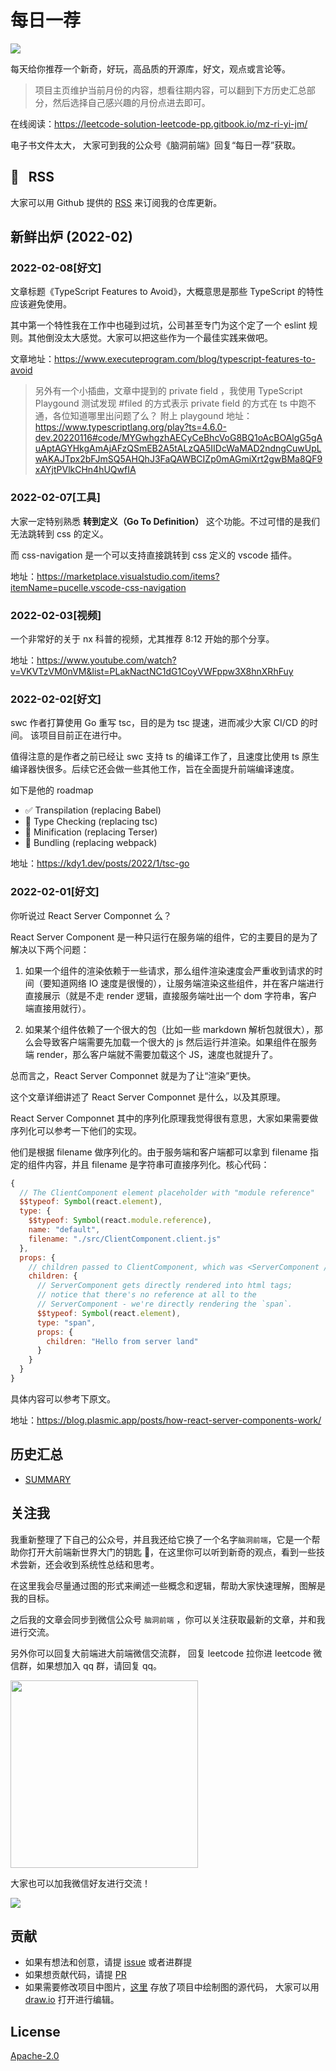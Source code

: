# 每日一荐

![](https://tva1.sinaimg.cn/large/006y8mN6ly1g8d0sktqrwj30hs07maae.jpg)

每天给你推荐一个新奇，好玩，高品质的开源库，好文，观点或言论等。

> 项目主页维护当前月份的内容，想看往期内容，可以翻到下方历史汇总部分，然后选择自己感兴趣的月份点进去即可。

在线阅读：https://leetcode-solution-leetcode-pp.gitbook.io/mz-ri-yi-jm/

电子书文件太大， 大家可到我的公众号《脑洞前端》回复“每日一荐”获取。

## :newspaper: &nbsp; RSS

大家可以用 Github 提供的 [RSS](https://github.com/azl397985856/daily-featured/commits.atom) 来订阅我的仓库更新。
​

## 新鲜出炉 (2022-02)

### 2022-02-08[好文]

文章标题《TypeScript Features to Avoid》，大概意思是那些 TypeScript 的特性应该避免使用。

其中第一个特性我在工作中也碰到过坑，公司甚至专门为这个定了一个 eslint 规则。其他倒没太大感觉。大家可以把这些作为一个最佳实践来做吧。

文章地址：https://www.executeprogram.com/blog/typescript-features-to-avoid

> 另外有一个小插曲，文章中提到的 private field ，我使用 TypeScript Playgound 测试发现 #filed 的方式表示 private field 的方式在 ts 中跑不通，各位知道哪里出问题了么？ 附上 playgound 地址：https://www.typescriptlang.org/play?ts=4.6.0-dev.20220116#code/MYGwhgzhAECyCeBhcVoG8BQ1oAcBOAlgG5gAuAptAGYHkgAmAjAFzQSmEB2A5tALzQA5IIDcWaMAD2ndngCuwUpLwAKAJTpx2bFJmSQ5AHQhJ3FaQAWBCIZp0mAGmiXrt2gwBMa8QF9xAYjtPVlkCHn4hUQwfIA

### 2022-02-07[工具]

大家一定特别熟悉 **转到定义（Go To Definition）** 这个功能。不过可惜的是我们无法跳转到 css 的定义。

而 css-navigation 是一个可以支持直接跳转到 css 定义的 vscode 插件。

地址：https://marketplace.visualstudio.com/items?itemName=pucelle.vscode-css-navigation

### 2022-02-03[视频]

一个非常好的关于 nx 科普的视频，尤其推荐 8:12 开始的那个分享。

地址：https://www.youtube.com/watch?v=VKVTzVM0nVM&list=PLakNactNC1dG1CoyVWFppw3X8hnXRhFuy

### 2022-02-02[好文]

swc 作者打算使用 Go 重写 tsc，目的是为 tsc 提速，进而减少大家 CI/CD 的时间。 该项目目前正在进行中。

值得注意的是作者之前已经让 swc 支持 ts 的编译工作了，且速度比使用 ts 原生编译器快很多。后续它还会做一些其他工作，旨在全面提升前端编译速度。

如下是他的 roadmap

- ✅ Transpilation (replacing Babel)
- 🚧 Type Checking (replacing tsc)
- 🚧 Minification (replacing Terser)
- 🚧 Bundling (replacing webpack)

地址：https://kdy1.dev/posts/2022/1/tsc-go

### 2022-02-01[好文]

你听说过 React Server Componnet 么？

React Server Component 是一种只运行在服务端的组件，它的主要目的是为了解决以下两个问题：

1. 如果一个组件的渲染依赖于一些请求，那么组件渲染速度会严重收到请求的时间（要知道网络 IO 速度是很慢的），让服务端渲染这些组件，并在客户端进行直接展示（就是不走 render 逻辑，直接服务端吐出一个 dom 字符串，客户端直接用就行）。

2. 如果某个组件依赖了一个很大的包（比如一些 markdown 解析包就很大），那么会导致客户端需要先加载一个很大的 js 然后运行并渲染。如果组件在服务端 render，那么客户端就不需要加载这个 JS，速度也就提升了。

总而言之，React Server Componnet 就是为了让“渲染”更快。

这个文章详细讲述了 React Server Componnet 是什么，以及其原理。

React Server Componnet 其中的序列化原理我觉得很有意思，大家如果需要做序列化可以参考一下他们的实现。

他们是根据 filename 做序列化的。由于服务端和客户端都可以拿到 filename 指定的组件内容，并且 filename 是字符串可直接序列化。核心代码：

```js
{
  // The ClientComponent element placeholder with "module reference"
  $$typeof: Symbol(react.element),
  type: {
    $$typeof: Symbol(react.module.reference),
    name: "default",
    filename: "./src/ClientComponent.client.js"
  },
  props: {
    // children passed to ClientComponent, which was <ServerComponent />.
    children: {
      // ServerComponent gets directly rendered into html tags;
      // notice that there's no reference at all to the
      // ServerComponent - we're directly rendering the `span`.
      $$typeof: Symbol(react.element),
      type: "span",
      props: {
        children: "Hello from server land"
      }
    }
  }
}

```

具体内容可以参考下原文。

地址：https://blog.plasmic.app/posts/how-react-server-components-work/

## 历史汇总

- [SUMMARY](./SUMMARY.md)

## 关注我

我重新整理了下自己的公众号，并且我还给它换了一个名字`脑洞前端`，它是一个帮助你打开大前端新世界大门的钥匙 🔑，在这里你可以听到新奇的观点，看到一些技术尝新，还会收到系统性总结和思考。

在这里我会尽量通过图的形式来阐述一些概念和逻辑，帮助大家快速理解，图解是我的目标。

之后我的文章会同步到微信公众号 `脑洞前端` ，你可以关注获取最新的文章，并和我进行交流。

另外你可以回复大前端进大前端微信交流群， 回复 leetcode 拉你进 leetcode 微信群，如果想加入 qq 群，请回复 qq。

<img width="300" src="https://tva1.sinaimg.cn/large/006y8mN6ly1g7he9xdtmyj30by0byaac.jpg">

大家也可以加我微信好友进行交流！

![](https://tva1.sinaimg.cn/large/008i3skNly1gx11szd02ej30e80e8dg3.jpg)

## 贡献

- 如果有想法和创意，请提 [issue](https://github.com/azl397985856/daily-featured/issues) 或者进群提
- 如果想贡献代码，请提 [PR](https://github.com/azl397985856/daily-featured/pulls)
- 如果需要修改项目中图片，[这里](./assets/) 存放了项目中绘制图的源代码， 大家可以用 [draw.io](https://www.draw.io/) 打开进行编辑。

## License

[Apache-2.0](./LICENSE)
